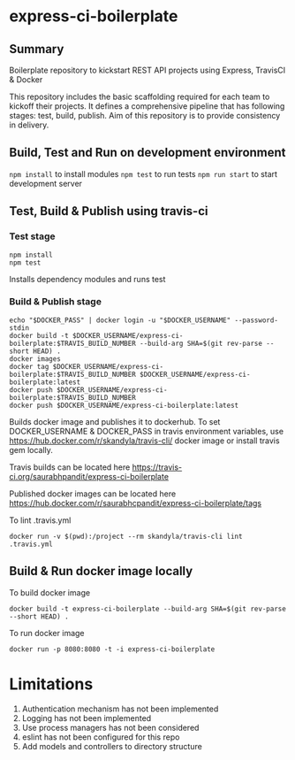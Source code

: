 # express-ci-boilerplate

## Summary
Boilerplate repository to kickstart REST API projects using Express, TravisCI &amp; Docker

This repository includes the basic scaffolding required for each team to kickoff their projects. It defines a comprehensive pipeline that has following stages: test, build, publish. Aim of this repository is to provide consistency in delivery.

## Build, Test and Run on development environment
```npm install``` to install modules
```npm test``` to run tests
```npm run start``` to start development server

## Test, Build & Publish using travis-ci
### Test stage
```
npm install
npm test
```
Installs dependency modules and runs test

### Build & Publish stage
```
echo "$DOCKER_PASS" | docker login -u "$DOCKER_USERNAME" --password-stdin
docker build -t $DOCKER_USERNAME/express-ci-boilerplate:$TRAVIS_BUILD_NUMBER --build-arg SHA=$(git rev-parse --short HEAD) .
docker images
docker tag $DOCKER_USERNAME/express-ci-boilerplate:$TRAVIS_BUILD_NUMBER $DOCKER_USERNAME/express-ci-boilerplate:latest
docker push $DOCKER_USERNAME/express-ci-boilerplate:$TRAVIS_BUILD_NUMBER
docker push $DOCKER_USERNAME/express-ci-boilerplate:latest
```
Builds docker image and publishes it to dockerhub.
To set DOCKER_USERNAME & DOCKER_PASS in travis environment variables, use https://hub.docker.com/r/skandyla/travis-cli/ docker image or install travis gem locally.

Travis builds can be located here
https://travis-ci.org/saurabhpandit/express-ci-boilerplate

Published docker images can be located here
https://hub.docker.com/r/saurabhcpandit/express-ci-boilerplate/tags

To lint .travis.yml
```
docker run -v $(pwd):/project --rm skandyla/travis-cli lint .travis.yml
```

## Build & Run docker image locally
To build docker image
```
docker build -t express-ci-boilerplate --build-arg SHA=$(git rev-parse --short HEAD) .
```

To run docker image
```
docker run -p 8080:8080 -t -i express-ci-boilerplate
```

# Limitations
1. Authentication mechanism has not been implemented
2. Logging has not been implemented
3. Use process managers has not been considered
4. eslint has not been configured for this repo
5. Add models and controllers to directory structure